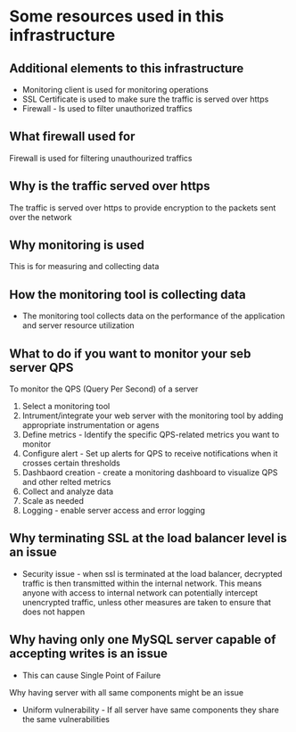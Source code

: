 # Some resources used in this infrastructure

## Additional elements to this infrastructure
- Monitoring client is used for monitoring operations
- SSL Certificate is used to make sure the traffic is served over https
- Firewall - Is used to filter unauthorized traffics

## What firewall used for
Firewall is used for filtering unauthourized traffics

## Why is the traffic served over https
The traffic is served over https to provide encryption to the packets sent over the network

## Why monitoring is used
This is for measuring and collecting data

## How the monitoring tool is collecting data
- The monitoring tool collects data on the performance of the application and server resource utilization

## What to do if you want to monitor your seb server QPS
To monitor the QPS (Query Per Second) of a server
1. Select a monitoring tool
2. Intrument/integrate your web server with the monitoring tool by adding appropriate instrumentation or agens
3. Define metrics - Identify the specific QPS-related metrics you want to monitor
4. Configure alert - Set up alerts for QPS to receive notifications when it crosses certain thresholds
5. Dashbaord creation - create a monitoring dashboard to visualize QPS and other relted metrics
6. Collect and analyze data
7. Scale as needed
8. Logging - enable server access and error logging

## Why terminating SSL at the load balancer level is an issue
- Security issue - when ssl is terminated at the load balancer, decrypted traffic is then transmitted within the internal network. This means anyone with access to internal network can potentially intercept unencrypted traffic, unless other measures are taken to ensure that does not happen

## Why having only one MySQL server capable of accepting writes is an issue
- This can cause Single Point of Failure

Why having server with all same components might be an issue
- Uniform vulnerability - If all server have same components they share the same vulnerabilities